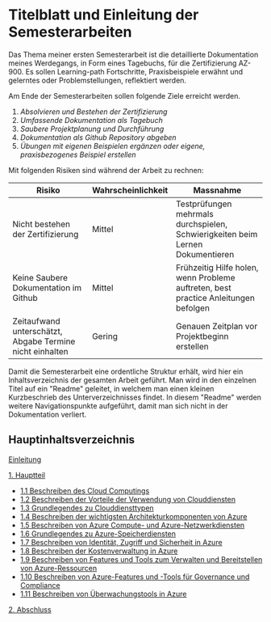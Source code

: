 # Titelblatt und Einleitung der Semesterarbeiten

Das Thema meiner ersten Semesterarbeit ist die detaillierte Dokumentation meines Werdegangs, in Form eines Tagebuchs, für die Zertifizierung AZ-900. Es sollen Learning-path Fortschritte, Praxisbeispiele erwähnt und gelerntes oder Problemstellungen, reflektiert werden. 

Am Ende der Semesterarbeiten sollen folgende Ziele erreicht werden.

1.  _Absolvieren und Bestehen der Zertifizierung_
2.  _Umfassende Dokumentation als Tagebuch_
3.  _Saubere Projektplanung und Durchführung_
4.  _Dokumentation als Github Repository abgeben_
5.  _Übungen mit eigenen Beispielen ergänzen oder eigene, praxisbezogenes Beispiel erstellen_


Mit folgenden Risiken sind während der Arbeit zu rechnen:

| **Risiko**                                                   | **Wahrscheinlichkeit** | **Massnahme**                                                                           |
| -------------------------------------------------------- | ------------------ | ----------------------------------------------------------------------------------- |
| Nicht bestehen der Zertifizierung                        | Mittel             | Testprüfungen mehrmals durchspielen, Schwierigkeiten beim Lernen Dokumentieren      |
| Keine Saubere Dokumentation im Github                    | Mittel             | Frühzeitig Hilfe holen, wenn Probleme auftreten, best practice Anleitungen befolgen |
| Zeitaufwand unterschätzt, Abgabe Termine nicht einhalten | Gering             | Genauen Zeitplan vor Projektbeginn erstellen                                        |

Damit die Semesterarbeit eine ordentliche Struktur erhält, wird hier ein Inhaltsverzeichnis der gesamten Arbeit geführt.
Man wird in den einzelnen Titel auf ein "Readme" geleitet, in welchem man einen kleinen Kurzbeschrieb des Unterverzeichnisses findet. In diesem "Readme" werden weitere Navigationspunkte aufgeführt, damit man sich nicht in der Dokumentation verliert.

## Hauptinhaltsverzeichnis

[Einleitung](./Einleitung.md)

[1. Hauptteil](./1_Hauptteil/Inhaltsseite.md)

- [1.1 Beschreiben des Cloud Computings](./1_Hauptteil/Beschreiben_des_Cloud_Computings.md)
- [1.2 Beschreiben der Vorteile der Verwendung von Clouddiensten](./1_Hauptteil/Beschreiben_der_Vorteile_der_Verwendung_von_Clouddiensten.md)
- [1.3 Grundlegendes zu Clouddiensttypen](./1_Hauptteil/Grundlegendes_zu_Clouddiensttypen.md)
- [1.4 Beschreiben der wichtigsten Architekturkomponenten von Azure](./1_Hauptteil/Beschreiben_der_wichtigsten_Architekturkomponenten_von_Azure.md)
- [1.5 Beschreiben von Azure Compute- und Azure-Netzwerkdiensten](./1_Hauptteil/Beschreiben_von_Azure_Compute-_und_Azure-Netzwerkdiensten.md)
- [1.6 Grundlegendes zu Azure-Speicherdiensten](./1_Hauptteil/Grundlegendes_zu_Azure-Speicherdiensten.md)
- [1.7 Beschreiben von Identität, Zugriff und Sicherheit in Azure](./1_Hauptteil/Beschreiben_von_Identität,_Zugriff_und_Sicherheit_in_Azure.md)
- [1.8 Beschreiben der Kostenverwaltung in Azure](./1_Hauptteil/Beschreiben_der_Kostenverwaltung_in_Azure.md)
- [1.9 Beschreiben von Features und Tools zum Verwalten und Bereitstellen von Azure-Ressourcen](./1_Hauptteil/Beschreiben_von_Features_und_Tools_zum_Verwalten_und_Bereitstellen_von_Azure-Ressourcen.md)
- [1.10 Beschreiben von Azure-Features und -Tools für Governance und Compliance](./1_Hauptteil/Beschreiben_von_Azure-Features_und_-Tools_für_Governance_und_Compliance.md)
- [1.11 Beschreiben von Überwachungstools in Azure](./1_Hauptteil/Beschreiben_von_Überwachungstools_in_Azure.md)

[2. Abschluss](./2_Abschluss/Inhaltsseite.md)
